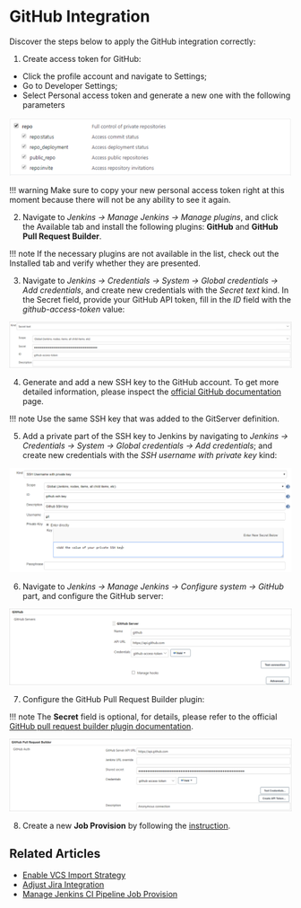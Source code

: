 # GitHub Integration

Discover the steps below to apply the GitHub integration correctly:

1. Create access token for GitHub:

  * Click the profile account and navigate to Settings;
  * Go to Developer Settings;
  * Select Personal access token and generate a new one with the following parameters

  ![scopes-1](../assets/operator-guide/github-scopes-1.png "scopes-1")

  !!! warning
      Make sure to copy your new personal access token right at this moment because there will not be any ability to see it again.

2. Navigate to *Jenkins -> Manage Jenkins -> Manage plugins*, and click the Available tab and install the following plugins: **GitHub** and **GitHub Pull Request Builder**.

  !!! note
      If the necessary plugins are not available in the list, check out the Installed tab and verify whether they are presented.

3.	Navigate to *Jenkins -> Credentials -> System -> Global credentials -> Add credentials*, and create new credentials with the *Secret text* kind. In the Secret field, provide your GitHub API token, fill in the *ID* field with the *github-access-token* value:

  ![jenkins_github_cred](../assets/operator-guide/api_token2.png "jenkins_github_cred")

4. Generate and add a new SSH key to the GitHub account. To get more detailed information, please inspect the [official GitHub documentation](https://help.github.com/en/github/authenticating-to-github/adding-a-new-ssh-key-to-your-github-account) page.

  !!! note
      Use the same SSH key that was added to the GitServer definition.

5. Add a private part of the SSH key to Jenkins by navigating to *Jenkins -> Credentials -> System -> Global credentials -> Add credentials*; and create new credentials with the *SSH username with private key* kind:

  ![github_ssh_key](../assets/operator-guide/github_ssh_key.png "github_ssh_key")

6.	Navigate to *Jenkins -> Manage Jenkins -> Configure system -> GitHub* part, and configure the GitHub server:

  ![github_plugin_config](../assets/operator-guide/github_int.png "github_plugin_config")

7.	Configure the GitHub Pull Request Builder plugin:

  !!! note
      The **Secret** field is optional, for details, please refer to the official [GitHub pull request builder plugin documentation](https://wiki.jenkins.io/display/JENKINS/GitHub+pull+request+builder+plugin).

  ![github_pull_plugin_config](../assets/operator-guide/pull_request.png "github_pull_plugin_config")

8. Create a new **Job Provision** by following the [instruction](manage-jenkins-ci-job-provision.md#github-github).

## Related Articles

* [Enable VCS Import Strategy](import-strategy.md)
* [Adjust Jira Integration](jira-integration.md)
* [Manage Jenkins CI Pipeline Job Provision](manage-jenkins-ci-job-provision.md)
